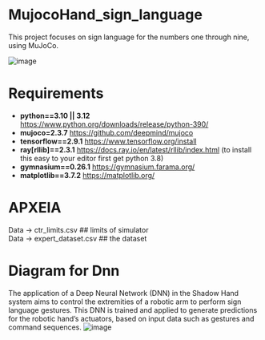 # MujocoHand_sign_language

This project focuses on sign language for the numbers one through nine, using MuJoCo.

![image](https://github.com/user-attachments/assets/d7c96f39-a380-4b8d-aded-b40506ca8395)




# Requirements
* **python==3.10 || 3.12** https://www.python.org/downloads/release/python-390/
* **mujoco=2.3.7** https://github.com/deepmind/mujoco
* **tensorflow==2.9.1** https://www.tensorflow.org/install
* **ray[rllib]==2.3.1** https://docs.ray.io/en/latest/rllib/index.html (to install this easy to your editor first get python 3.8)
* **gymnasium==0.26.1** https://gymnasium.farama.org/
* **matplotlib==3.7.2** https://matplotlib.org/

# ΑΡΧΕΙΑ 
Data &#8594; ctr_limits.csv ## limits of simulator <br>
Data &#8594; expert_dataset.csv ## the dataset       <br>




# Diagram for Dnn
The application of a Deep Neural Network (DNN) in the Shadow Hand system aims to control the extremities of a robotic arm to perform sign language gestures. This DNN is trained and applied to generate predictions for the robotic hand’s actuators, based on input data such as gestures and command sequences. 
![image](https://github.com/user-attachments/assets/7e6012cc-b020-48d7-994f-c48b66d9e3fe)


